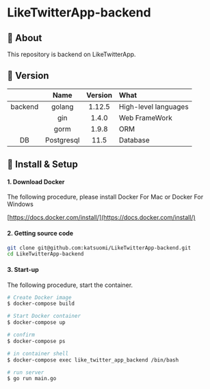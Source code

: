# LikeTwitterApp-backend

## 💬 About

This repository is backend on LikeTwitterApp.

## 🌻 Version

||Name|Version|What|
|:-:|:-:|:-:|:-|
|backend|golang|1.12.5|High-level languages|
||gin|1.4.0|Web FrameWork|
||gorm|1.9.8|ORM|
|DB|Postgresql|11.5|Database|

## 🔰 Install & Setup

#### 1. Download Docker

The following procedure, please install Docker For Mac or Docker For Windows

[https://docs.docker.com/install/](https://docs.docker.com/install/)

#### 2. Getting source code

```bash
git clone git@github.com:katsuomi/LikeTwitterApp-backend.git
cd LikeTwitterApp-backend
```

#### 3. Start-up

The following procedure, start the container.

```bash
# Create Docker image
$ docker-compose build

# Start Docker container
$ docker-compose up

# confirm
$ docker-compose ps

# in container shell
$ docker-compose exec like_twitter_app_backend /bin/bash 

# run server
$ go run main.go
```
